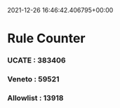 2021-12-26 16:46:42.406795+00:00
# Rule Counter 
 ### UCATE : 383406

 ### Veneto : 59521

 ### Allowlist : 13918